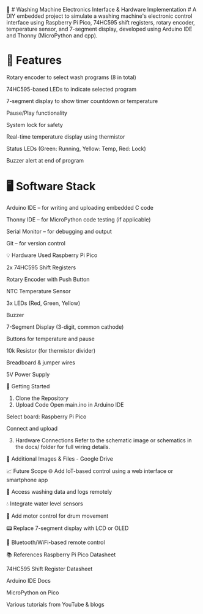 🧺  # Washing Machine Electronics Interface & Hardware Implementation #
A DIY embedded project to simulate a washing machine's electronic control interface using Raspberry Pi Pico, 74HC595 shift registers, rotary encoder, temperature sensor, and 7-segment display, developed using Arduino IDE and Thonny (MicroPython and cpp). 

# 🔧 Features #
Rotary encoder to select wash programs (8 in total)

74HC595-based LEDs to indicate selected program

7-segment display to show timer countdown or temperature

Pause/Play functionality

System lock for safety

Real-time temperature display using thermistor

Status LEDs (Green: Running, Yellow: Temp, Red: Lock)

Buzzer alert at end of program

# 🖥️ Software Stack #
Arduino IDE – for writing and uploading embedded C code

Thonny IDE – for MicroPython code testing (if applicable)

Serial Monitor – for debugging and output

Git – for version control

💡 Hardware Used
Raspberry Pi Pico

2x 74HC595 Shift Registers

Rotary Encoder with Push Button

NTC Temperature Sensor

3x LEDs (Red, Green, Yellow)

Buzzer

7-Segment Display (3-digit, common cathode)

Buttons for temperature and pause

10k Resistor (for thermistor divider)

Breadboard & jumper wires

5V Power Supply

🚀 Getting Started
1. Clone the Repository
2. Upload Code
Open main.ino in Arduino IDE

Select board: Raspberry Pi Pico

Connect and upload

3. Hardware Connections
Refer to the schematic image or schematics in the docs/ folder for full wiring details.

📁 Additional Images & Files - Google Drive

📈 Future Scope
🌐 Add IoT-based control using a web interface or smartphone app

📲 Access washing data and logs remotely

💧 Integrate water level sensors

🧠 Add motor control for drum movement

📟 Replace 7-segment display with LCD or OLED

🔗 Bluetooth/WiFi-based remote control

📚 References
Raspberry Pi Pico Datasheet

74HC595 Shift Register Datasheet

Arduino IDE Docs

MicroPython on Pico

Various tutorials from YouTube & blogs
